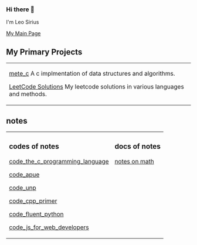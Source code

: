 ### Hi there 👋

I'm Leo Sirius

[My Main Page](https://www.leosirius.com)

## My Primary Projects

<table>

<tr><td valign="top">

[mete_c](https://github.com/LeoSirius/meta_c) A c implmentation of data structures and algorithms.

[LeetCode Solutions](https://github.com/liuyubobobo/Play-with-Algorithm-Visualization) My leetcode solutions in various languages and methods.

</td></tr>

</table>

## notes

<table>
<tr>
<td valign="top">

### codes of notes

[code_the_c_programming_language](https://github.com/LeoSirius/code_the_c_programming_language)

[code_apue](https://github.com/LeoSirius/code_apue)

[code_unp](https://github.com/LeoSirius/code_unp)

[code_cpp_primer](https://github.com/LeoSirius/code_cpp_primer)

[code_fluent_python](https://github.com/LeoSirius/code_fluent_python)

[code_js_for_web_developers](https://github.com/LeoSirius/code_js_for_web_developers)

</td>

<td valign="top">

### docs of notes

[notes on math](https://github.com/LeoSirius/notes_on_mathematics)

</td>


</tr>
</table>

